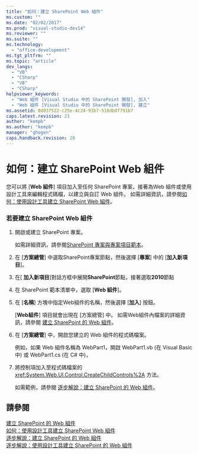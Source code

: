 ```yaml
---
title: "如何：建立 SharePoint Web 組件"
ms.custom: ""
ms.date: "02/02/2017"
ms.prod: "visual-studio-dev14"
ms.reviewer: ""
ms.suite: ""
ms.technology: 
  - "office-development"
ms.tgt_pltfrm: ""
ms.topic: "article"
dev_langs: 
  - "VB"
  - "CSharp"
  - "VB"
  - "CSharp"
helpviewer_keywords: 
  - "Web 組件 [Visual Studio 中的 SharePoint 開發], 加入"
  - "Web 組件 [Visual Studio 中的 SharePoint 開發], 建立"
ms.assetid: 0d037522-c25e-4c24-93b7-518db0f791b7
caps.latest.revision: 21
author: "kempb"
ms.author: "kempb"
manager: "ghogen"
caps.handback.revision: 20
---
```

# 如何：建立 SharePoint Web 組件
  您可以將 \[**Web 組件**\] 項目加入至任何 SharePoint 專案，接著為Web 組件或使用設計工具來編輯程式碼檔，以建立與自訂 Web 組件。  如需詳細資訊，請參閱[如何：使用設計工具建立 SharePoint Web 組件](../sharepoint/how-to-create-a-sharepoint-web-part-by-using-a-designer.md)。  
  
### 若要建立 SharePoint Web 組件  
  
1.  開啟或建立 SharePoint 專案。  
  
     如需詳細資訊，請參閱[SharePoint 專案與專案項目範本](../sharepoint/sharepoint-project-and-project-item-templates.md)。  
  
2.  在 \[**方案總管**\] 中選取SharePoint專案節點，然後選擇 \[**專案**\] 中的 \[**加入新項目**\]。  
  
3.  在\[ **加入新項目**\]對話方框中展開**SharePoint**節點，接著選取**2010**節點  
  
4.  在 SharePoint 範本清單中，選取 \[**Web 組件**\]。  
  
5.  在 \[**名稱**\] 方塊中指定Web組件的名稱，然後選擇 \[**加入**\] 按鈕。  
  
     \[**Web組件**\] 項目就會出現在 \[方案總管\] 中。  如需Web組件內檔案的詳細資訊，請參閱 [建立 SharePoint 的 Web 組件](../sharepoint/creating-web-parts-for-sharepoint.md)。  
  
6.  在 \[**方案總管**\] 中，開啟您建立的 Web 組件的程式碼檔案。  
  
     例如，如果 Web 組件名稱為 WebPart1，開啟 WebPart1.vb \(在 Visual Basic 中\) 或 WebPart1.cs \(在 C\# 中\)，  
  
7.  將控制項加入至程式碼檔案的 <xref:System.Web.UI.Control.CreateChildControls%2A> 方法。  
  
     如需範例，請參閱 [逐步解說：建立 SharePoint 的 Web 組件](../sharepoint/walkthrough-creating-a-web-part-for-sharepoint.md)。  
  
## 請參閱  
 [建立 SharePoint 的 Web 組件](../sharepoint/creating-web-parts-for-sharepoint.md)   
 [如何：使用設計工具建立 SharePoint Web 組件](../sharepoint/how-to-create-a-sharepoint-web-part-by-using-a-designer.md)   
 [逐步解說：建立 SharePoint 的 Web 組件](../sharepoint/walkthrough-creating-a-web-part-for-sharepoint.md)   
 [逐步解說：使用設計工具建立 SharePoint 的 Web 組件](../sharepoint/walkthrough-creating-a-web-part-for-sharepoint-by-using-a-designer.md)  
  
  